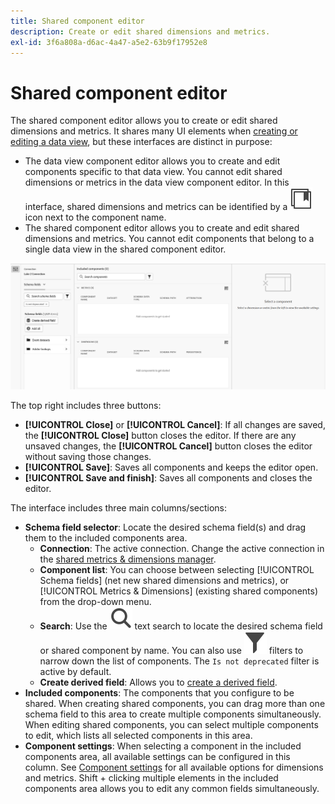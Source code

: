 ```yaml
---
title: Shared component editor
description: Create or edit shared dimensions and metrics.
exl-id: 3f6a808a-d6ac-4a47-a5e2-63b9f17952e8
---
```

# Shared component editor

The shared component editor allows you to create or edit shared dimensions and metrics. It shares many UI elements when [creating or editing a data view](/help/data-views/create-dataview.md), but these interfaces are distinct in purpose:

* The data view component editor allows you to create and edit components specific to that data view. You cannot edit shared dimensions or metrics in the data view component editor. In this interface, shared dimensions and metrics can be identified by a ![Shared component icon](/help/assets/icons/CCLibrary.svg) icon next to the component name.
* The shared component editor allows you to create and edit shared dimensions and metrics. You cannot edit components that belong to a single data view in the shared component editor.

![Component editor screenshot](assets/component-editor.png)

The top right includes three buttons:

* **[!UICONTROL Close]** or **[!UICONTROL Cancel]**: If all changes are saved, the **[!UICONTROL Close]** button closes the editor. If there are any unsaved changes, the **[!UICONTROL Cancel]** button closes the editor without saving those changes.
* **[!UICONTROL Save]**: Saves all components and keeps the editor open.
* **[!UICONTROL Save and finish]**: Saves all components and closes the editor.

The interface includes three main columns/sections:

* **Schema field selector**: Locate the desired schema field(s) and drag them to the included components area.
  * **Connection**: The active connection. Change the active connection in the [shared metrics & dimensions manager](smd-overview.md).
  * **Component list**: You can choose between selecting [!UICONTROL Schema fields] (net new shared dimensions and metrics), or [!UICONTROL Metrics & Dimensions] (existing shared components) from the drop-down menu.
  * **Search**: Use the ![Search icon](/help/assets/icons/Search.svg) text search to locate the desired schema field or shared component by name. You can also use ![Filter icon](/help/assets/icons/Filter.svg) filters to narrow down the list of components. The `Is not deprecated` filter is active by default.
  * **Create derived field**: Allows you to [create a derived field](/help/data-views/derived-fields/derived-fields.md).
* **Included components**: The components that you configure to be shared. When creating shared components, you can drag more than one schema field to this area to create multiple components simultaneously. When editing shared components, you can select multiple components to edit, which lists all selected components in this area.
* **Component settings**: When selecting a component in the included components area, all available settings can be configured in this column. See [Component settings](/help/data-views/component-settings/overview.md) for all available options for dimensions and metrics. Shift + clicking multiple elements in the included components area allows you to edit any common fields simultaneously.
